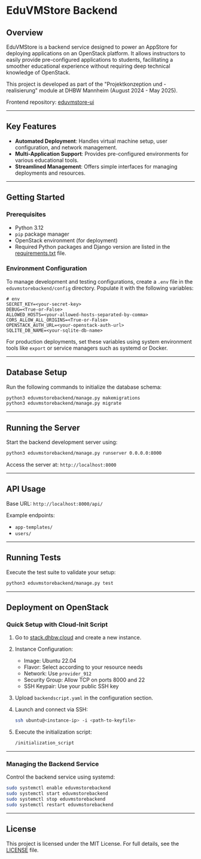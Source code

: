 # EduVMStore Backend

## Overview

EduVMStore is a backend service designed to power an AppStore for deploying applications on an OpenStack
platform. It allows instructors to easily provide pre-configured applications to students, facilitating a
smoother educational experience without requiring deep technical knowledge of OpenStack.

This project is developed as part of the "Projektkonzeption und -realisierung" module at DHBW Mannheim (August
2024 - May 2025).

Frontend repository: [eduvmstore-ui](https://github.com/samuelhilpert/eduvmstore-ui)

---

## Key Features

* **Automated Deployment**: Handles virtual machine setup, user configuration, and network management.
* **Multi-Application Support**: Provides pre-configured environments for various educational tools.
* **Streamlined Management**: Offers simple interfaces for managing deployments and resources.

---

## Getting Started

### Prerequisites

* Python 3.12
* `pip` package manager
* OpenStack environment (for deployment)
* Required Python packages and Django version are listed in
  the [requirements.txt](./eduvmstorebackend/requirements.txt) file.

### Environment Configuration

To manage development and testing configurations, create a `.env` file in the `eduvmstorebackend/config`
directory. Populate it with the following variables:

```dotenv
# env
SECRET_KEY=<your-secret-key>
DEBUG=<True-or-False>
ALLOWED_HOSTS=<your-allowed-hosts-separated-by-comma>
CORS_ALLOW_ALL_ORIGINS=<True-or-False>
OPENSTACK_AUTH_URL=<your-openstack-auth-url>
SQLITE_DB_NAME=<your-sqlite-db-name>
```

For production deployments, set these variables using system environment tools like `export` or service
managers such as systemd or Docker.

---

## Database Setup

Run the following commands to initialize the database schema:

```bash
python3 eduvmstorebackend/manage.py makemigrations
python3 eduvmstorebackend/manage.py migrate
```

---

## Running the Server

Start the backend development server using:

```bash
python3 eduvmstorebackend/manage.py runserver 0.0.0.0:8000
```

Access the server at: `http://localhost:8000`

---

## API Usage

Base URL: `http://localhost:8000/api/`

Example endpoints:

* `app-templates/`
* `users/`

---

## Running Tests

Execute the test suite to validate your setup:

```bash
python3 eduvmstorebackend/manage.py test
```

---

## Deployment on OpenStack

### Quick Setup with Cloud-Init Script

1. Go to [stack.dhbw.cloud](https://stack.dhbw.cloud/) and create a new instance.

2. Instance Configuration:

    * Image: Ubuntu 22.04
    * Flavor: Select according to your resource needs
    * Network: Use `provider_912`
    * Security Group: Allow TCP on ports 8000 and 22
    * SSH Keypair: Use your public SSH key

3. Upload `backendscript.yaml` in the configuration section.

4. Launch and connect via SSH:

   ```bash
   ssh ubuntu@<instance-ip> -i <path-to-keyfile>
   ```

5. Execute the initialization script:

   ```bash
   /initialization_script
   ```

---

### Managing the Backend Service

Control the backend service using systemd:

```bash
sudo systemctl enable eduvmstorebackend
sudo systemctl start eduvmstorebackend
sudo systemctl stop eduvmstorebackend
sudo systemctl restart eduvmstorebackend
```

---

## License

This project is licensed under the MIT License. For full details, see the [LICENSE](./LICENSE) file.
